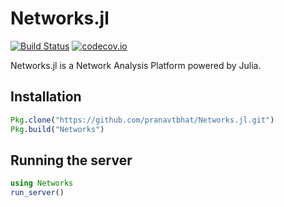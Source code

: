 # Networks.jl
[![Build Status](https://travis-ci.org/pranavtbhat/Networks.jl.svg?branch=dev)](https://travis-ci.org/pranavtbhat/Networks.jl)
[![codecov.io](https://codecov.io/github/pranavtbhat/Networks.jl/coverage.svg?branch=master)](https://codecov.io/github/pranavtbhat/Networks.jl?branch=master)

Networks.jl is a Network Analysis Platform powered by Julia.

## Installation
```julia
Pkg.clone("https://github.com/pranavtbhat/Networks.jl.git")
Pkg.build("Networks")
```

## Running the server
```julia
using Networks
run_server()
```
